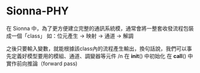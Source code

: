 # Sionna-PHY
在 Sionna 中，為了更方便建立完整的通訊系統模，通常會將一整套收發流程包裝成一個「class」
如：位元產生 → 映射 → 通道 → 解調

之後只要輸入變數，就能根據該class內的流程產生輸出，換句話說，我們可以事先定義好模型要用的模組、通道、調變器等元件 /n
在 __init__() 中初始化
在 __call__() 中實作前向推論（forward pass)
